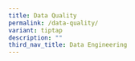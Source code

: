 ```yaml
---
title: Data Quality
permalink: /data-quality/
variant: tiptap
description: ""
third_nav_title: Data Engineering
---
```

